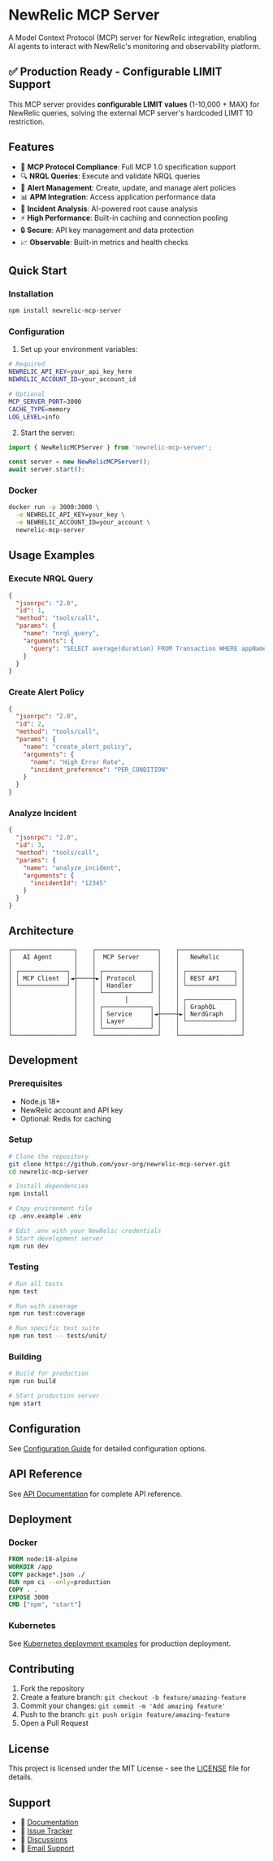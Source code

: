 # NewRelic MCP Server

A Model Context Protocol (MCP) server for NewRelic integration, enabling AI agents to interact with NewRelic's monitoring and observability platform.

## ✅ Production Ready - Configurable LIMIT Support

This MCP server provides **configurable LIMIT values** (1-10,000 + MAX) for NewRelic queries, solving the external MCP server's hardcoded LIMIT 10 restriction.

## Features

- 🔌 **MCP Protocol Compliance**: Full MCP 1.0 specification support
- 🔍 **NRQL Queries**: Execute and validate NRQL queries
- 🚨 **Alert Management**: Create, update, and manage alert policies
- 📊 **APM Integration**: Access application performance data
- 🔧 **Incident Analysis**: AI-powered root cause analysis
- ⚡ **High Performance**: Built-in caching and connection pooling
- 🔒 **Secure**: API key management and data protection
- 📈 **Observable**: Built-in metrics and health checks

## Quick Start

### Installation

```bash
npm install newrelic-mcp-server
```

### Configuration

1. Set up your environment variables:

```bash
# Required
NEWRELIC_API_KEY=your_api_key_here
NEWRELIC_ACCOUNT_ID=your_account_id

# Optional
MCP_SERVER_PORT=3000
CACHE_TYPE=memory
LOG_LEVEL=info
```

2. Start the server:

```typescript
import { NewRelicMCPServer } from 'newrelic-mcp-server';

const server = new NewRelicMCPServer();
await server.start();
```

### Docker

```bash
docker run -p 3000:3000 \
  -e NEWRELIC_API_KEY=your_key \
  -e NEWRELIC_ACCOUNT_ID=your_account \
  newrelic-mcp-server
```

## Usage Examples

### Execute NRQL Query

```json
{
  "jsonrpc": "2.0",
  "id": 1,
  "method": "tools/call",
  "params": {
    "name": "nrql_query",
    "arguments": {
      "query": "SELECT average(duration) FROM Transaction WHERE appName = 'MyApp' SINCE 1 hour ago"
    }
  }
}
```

### Create Alert Policy

```json
{
  "jsonrpc": "2.0",
  "id": 2,
  "method": "tools/call",
  "params": {
    "name": "create_alert_policy",
    "arguments": {
      "name": "High Error Rate",
      "incident_preference": "PER_CONDITION"
    }
  }
}
```

### Analyze Incident

```json
{
  "jsonrpc": "2.0",
  "id": 3,
  "method": "tools/call",
  "params": {
    "name": "analyze_incident",
    "arguments": {
      "incidentId": "12345"
    }
  }
}
```

## Architecture

```
┌─────────────────┐    ┌─────────────────┐    ┌─────────────────┐
│   AI Agent      │    │  MCP Server     │    │   NewRelic      │
│                 │    │                 │    │                 │
│ ┌─────────────┐ │    │ ┌─────────────┐ │    │ ┌─────────────┐ │
│ │ MCP Client  │◄┼────┼►│ Protocol    │ │    │ │ REST API    │ │
│ └─────────────┘ │    │ │ Handler     │ │    │ └─────────────┘ │
│                 │    │ └─────────────┘ │    │                 │
│                 │    │        │        │    │ ┌─────────────┐ │
│                 │    │ ┌─────────────┐ │    │ │ GraphQL     │ │
│                 │    │ │ Service     │◄┼────┼►│ NerdGraph   │ │
│                 │    │ │ Layer       │ │    │ └─────────────┘ │
│                 │    │ └─────────────┘ │    │                 │
└─────────────────┘    └─────────────────┘    └─────────────────┘
```

## Development

### Prerequisites

- Node.js 18+
- NewRelic account and API key
- Optional: Redis for caching

### Setup

```bash
# Clone the repository
git clone https://github.com/your-org/newrelic-mcp-server.git
cd newrelic-mcp-server

# Install dependencies
npm install

# Copy environment file
cp .env.example .env

# Edit .env with your NewRelic credentials
# Start development server
npm run dev
```

### Testing

```bash
# Run all tests
npm test

# Run with coverage
npm run test:coverage

# Run specific test suite
npm run test -- tests/unit/
```

### Building

```bash
# Build for production
npm run build

# Start production server
npm start
```

## Configuration

See [Configuration Guide](./docs/configuration.md) for detailed configuration options.

## API Reference

See [API Documentation](./docs/api.md) for complete API reference.

## Deployment

### Docker

```dockerfile
FROM node:18-alpine
WORKDIR /app
COPY package*.json ./
RUN npm ci --only=production
COPY . .
EXPOSE 3000
CMD ["npm", "start"]
```

### Kubernetes

See [Kubernetes deployment examples](./docs/deployment/) for production deployment.

## Contributing

1. Fork the repository
2. Create a feature branch: `git checkout -b feature/amazing-feature`
3. Commit your changes: `git commit -m 'Add amazing feature'`
4. Push to the branch: `git push origin feature/amazing-feature`
5. Open a Pull Request

## License

This project is licensed under the MIT License - see the [LICENSE](LICENSE) file for details.

## Support

- 📖 [Documentation](./docs/)
- 🐛 [Issue Tracker](https://github.com/your-org/newrelic-mcp-server/issues)
- 💬 [Discussions](https://github.com/your-org/newrelic-mcp-server/discussions)
- 📧 [Email Support](mailto:support@example.com)
